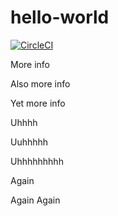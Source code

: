# hello-world

[![CircleCI](https://circleci.com/gh/DarthHater/hello-world.svg?style=svg)](https://circleci.com/gh/DarthHater/hello-world)

More info

Also more info

Yet more info

Uhhhh

Uuhhhhh

Uhhhhhhhhh

Again

Again Again
